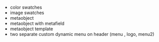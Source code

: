 - color swatches
- image swatches
- metaobject
- metaobject with metafield
- metaobject template
- two separate custom dynamic menu on header (menu , logo, menu2)
